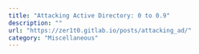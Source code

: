 ```yaml
---
title: "Attacking Active Directory: 0 to 0.9"
description: ""
url: "https://zer1t0.gitlab.io/posts/attacking_ad/"
category: "Miscellaneous"
---
```


